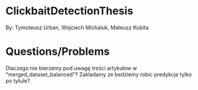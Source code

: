 # ClickbaitDetectionThesis

By: Tymoteusz Urban, Wojciech Michaluk, Mateusz Kubita

# Questions/Problems
Dlaczego nie bierzemy pod uwagę treści artykułow w "merged_dataset_balanced"? Zakladamy ze bedziemy robic predykcje tylko po tytule? 
